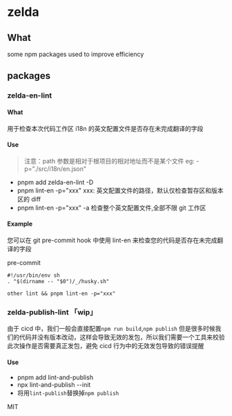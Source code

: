 # zelda

## What

some npm packages used to improve efficiency

## packages

### zelda-en-lint

#### What

用于检查本次代码工作区 i18n 的英文配置文件是否存在未完成翻译的字段

#### Use

> 注意：path 参数是相对于根项目的相对地址而不是某个文件 eg: -p="./src/i18n/en.json"

- pnpm add zelda-en-lint -D
- pnpm lint-en -p="xxx" xxx: 英文配置文件的路径，默认仅检查暂存区和版本区的 diff
- pnpm lint-en -p="xxx" -a 检查整个英文配置文件,全部不限 git 工作区

#### Example

您可以在 git pre-commit hook 中使用 lint-en 来检查您的代码是否存在未完成翻译的字段

pre-commit

```
#!/usr/bin/env sh
. "$(dirname -- "$0")/_/husky.sh"

other lint && pnpm lint-en -p="xxx"
```

### zelda-publish-lint 「wip」

由于 cicd 中，我们一般会直接配置`npm run build`,`npm publish` 但是很多时候我们的代码并没有版本改动，这样会导致无效的发包，所以我们需要一个工具来校验此次操作是否需要真正发包，避免 cicd 行为中的无效发包导致的错误提醒

#### Use

- pnpm add lint-and-publish
- npx lint-and-publish --init
- 将用`lint-publish`替换掉`npm publish`

MIT
